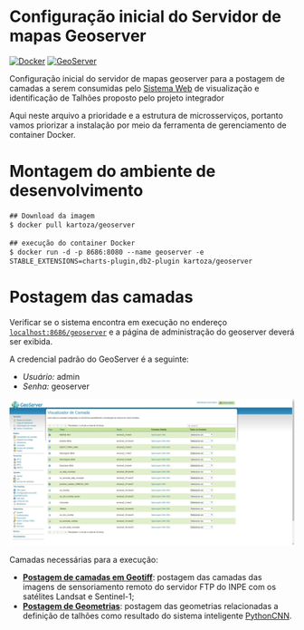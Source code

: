 # Configuração inicial do Servidor de mapas Geoserver

[![Docker](https://img.shields.io/badge/docker-latest-green)](https://www.docker.com/)
[![GeoServer](https://img.shields.io/badge/geoserver-latest-green)](http://geoserver.org/)

Configuração inicial do servidor de mapas geoserver para a postagem de camadas a serem consumidas pelo [Sistema Web](https://github.com/ProjetoIntegradorADSFatec/web-gis) de visualização e identificação de Talhões proposto pelo projeto integrador

Aqui neste arquivo a prioridade e a estrutura de microsserviços, portanto vamos priorizar a instalação por meio da ferramenta de gerenciamento de container Docker.

# Montagem do ambiente de desenvolvimento

```
## Download da imagem
$ docker pull kartoza/geoserver

## execução do container Docker
$ docker run -d -p 8686:8080 --name geoserver -e STABLE_EXTENSIONS=charts-plugin,db2-plugin kartoza/geoserver
```

# Postagem das camadas

Verificar se o sistema encontra em execução no endereço [`localhost:8686/geoserver`](http://0.0.0.0:8686/geoserver/web/) e a página de administração do geoserver deverá ser exibida.

A credencial padrão do GeoServer é a seguinte:

  - *Usuário:* admin
  - *Senha:* geoserver

<p align = "center">
  <img width = "600px" src = "../../assets/geoserver-print.png">
</p>

Camadas necessárias para a execução:

- **[Postagem de camadas em Geotiff](https://docs.geoserver.org/stable/en/user/data/raster/geotiff.html)**: postagem das camadas das imagens de sensoriamento remoto do servidor FTP do INPE com os satélites Landsat e Sentinel-1;
- **[Postagem de Geometrias](https://www.google.com/url?q=https://docs.geoserver.org/stable/en/user/gettingstarted/shapefile-quickstart/index.html&sa=D&source=calendar&usd=2&usg=AOvVaw2oUDSmd3w1dZlnpITE-sHy)**: postagem das geometrias relacionadas a definição de talhões como resultado do sistema inteligente [PythonCNN](https://github.com/ProjetoIntegradorADSFatec/python-cnn).